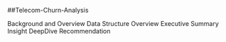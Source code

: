 ##Telecom-Churn-Analysis

Background and Overview	
Data Structure Overview
Executive Summary
Insight DeepDive
Recommendation 
